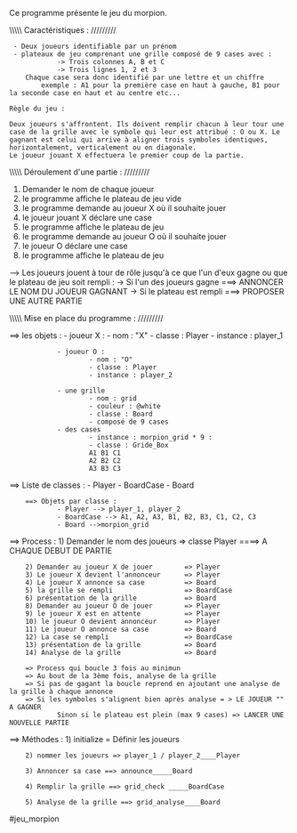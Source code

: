 Ce programme présente le jeu du morpion.

\\\\\\\\\  Caractéristiques : /////////

     - Deux joueurs identifiable par un prénom
     - plateaux de jeu comprenant une grille composé de 9 cases avec :
                -> Trois colonnes A, B et C
                -> Trois lignes 1, 2 et 3
        Chaque case sera donc identifié par une lettre et un chiffre
            exemple : A1 pour la première case en haut à gauche, B1 pour la seconde case en haut et au centre etc...
    
    Règle du jeu : 

    Deux joueurs s'affrontent. Ils doivent remplir chacun à leur tour une case de la grille avec le symbole qui leur est attribué : O ou X. Le gagnant est celui qui arrive à aligner trois symboles identiques, horizontalement, verticalement ou en diagonale. 
    Le joueur jouant X effectuera le premier coup de la partie. 



\\\\\\\\\  Déroulement d'une partie : /////////

1) Demander le nom de chaque joueur 
2) le programme affiche le plateau de jeu vide
3) le programme demande au joueur X où il souhaite jouer
4) le joueur jouant X déclare une case
5) le programme affiche le plateau de jeu
6) le programme demande au joueur O où il souhaite jouer
7) le joueur O déclare une case
8) le programme affiche le plateau de jeu

--> Les joueurs jouent à tour de rôle jusqu'à ce que l'un d'eux gagne ou que le plateau de jeu soit rempli : 
        -> Si l'un des joueurs gagne ===> ANNONCER LE NOM DU JOUEUR GAGNANT
        -> Si le plateau est rempli ===> PROPOSER UNE AUTRE PARTIE


\\\\\\\\\  Mise en place du programme : /////////

==> les objets : 
                - joueur X : 
                        - nom : "X"
                        - classe : Player
                        - instance : player_1

                - joueur O : 
                        - nom : "O"
                        - classe : Player
                        - instance : player_2   

                - une grille    
                        - nom : grid
                        - couleur : @white
                        - classe : Board
                        - composé de 9 cases
                - des cases 
                        - instance : morpion_grid * 9 : 
                        - classe : Gride_Box
                        A1 B1 C1
                        A2 B2 C2
                        A3 B3 C3

==> Liste de classes : 
                - Player
                - BoardCase
                - Board

        ==> Objets par classe : 
                - Player --> player_1, player_2
                - BoardCase --> A1, A2, A3, B1, B2, B3, C1, C2, C3
                - Board -->morpion_grid

==> Process : 
        1) Demander le nom des joueurs => classe Player ====> A CHAQUE DEBUT DE PARTIE

        2) Demander au joueur X de jouer        => Player
        3) Le joueur X devient l'annonceur      => Player
        4) Le joueur X annonce sa case          => Board
        5) la grille se rempli                  => BoardCase
        6) présentation de la grille            => Board
        8) Demander au joueur O de jouer        => Player
        9) le joueur X est en attente           => Player
        10) le joueur O devient annonceur       => Player
        11) Le joueur O annonce sa case         => Board
        12) La case se rempli                   => BoardCase
        13) présentation de la grille           => Board
        14) Analyse de la grille                => Board
        
        => Process qui boucle 3 fois au minimun
        => Au bout de la 3ème fois, analyse de la grille 
        => Si pas de gagant la boucle reprend en ajoutant une analyse de la grille à chaque annonce
        => Si les symboles s'alignent bien après analyse = > LE JOUEUR "" A GAGNER
                Sinon si le plateau est plein (max 9 cases) => LANCER UNE NOUVELLE PARTIE

==> Méthodes : 
        1) initialize = Définir les joueurs

        2) nommer les joueurs => player_1 / player_2____Player

        3) Annoncer sa case ==> announce_____Board

        4) Remplir la grille ==> grid_check _____BoardCase

        5) Analyse de la grille ==> grid_analyse____Board
#jeu_morpion
